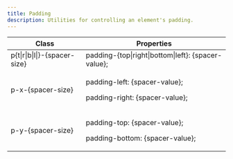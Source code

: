 ```yaml
---
title: Padding
description: Utilities for controlling an element's padding.
---
```

<div>
	<table-helper property="spacers" title="Spacing & Spacing-dynamic" class="mb-lg"></table-helper>
    <div class="max-h-288 overflow-y-auto mb-32">
		<table class="vv-table">
			<thead class="sticky z-sticky top-0 bg-surface-1">
				<tr>
					<th>
						Class
					</th>
					<th>
						Properties
					</th>
				</tr>
			</thead>
			<tbody class="align-baseline">
				<tr>
					<td translate="no" class="font-mono text-accent whitespace-nowrap">
						p{t|r|b|l|}-{spacer-size}
					</td>
					<td translate="no" class="font-mono text-info whitespace-nowrap">
						padding-{top|right|bottom|left}: {spacer-value};
					</td>
				</tr>
				<tr>
					<td translate="no" class="font-mono text-accent whitespace-nowrap">
						p-x-{spacer-size}
					</td>
					<td translate="no" class="font-mono text-info whitespace-nowrap">
						<p>padding-left: {spacer-value};</p>
						<p>padding-right: {spacer-value};</p>
					</td>
				</tr>
				<tr>
					<td translate="no" class="font-mono text-accent whitespace-nowrap">
						p-y-{spacer-size}
					</td>
					<td translate="no" class="font-mono text-info whitespace-nowrap">
						<p>padding-top: {spacer-value};</p>
						<p>padding-bottom: {spacer-value};</p>
					</td>
				</tr>
			</tbody>
		</table>
	</div>
</div>